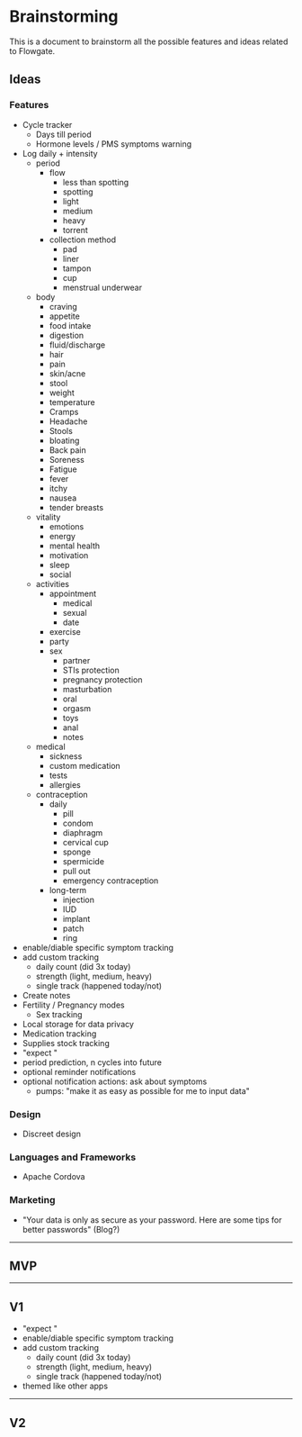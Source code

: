 # Brainstorming

This is a document to brainstorm all the possible features and ideas related to Flowgate.

## Ideas

### Features

- Cycle tracker
  - Days till period
  - Hormone levels / PMS symptoms warning
- Log daily + intensity
  - period
    - flow
      - less than spotting
      - spotting
      - light 
      - medium
      - heavy
      - torrent
    - collection method
      - pad
      - liner
      - tampon
      - cup
      - menstrual underwear
  - body
    - craving
    - appetite
    - food intake
    - digestion
    - fluid/discharge
    - hair
    - pain
    - skin/acne
    - stool
    - weight
    - temperature
    - Cramps
    - Headache
    - Stools
    - bloating
    - Back pain
    - Soreness
    - Fatigue
    - fever
    - itchy
    - nausea
    - tender breasts
  - vitality
    - emotions
    - energy
    - mental health
    - motivation
    - sleep
    - social
  - activities
    - appointment
      - medical
      - sexual
      - date
    - exercise
    - party
    - sex
      - partner
      - STIs protection
      - pregnancy protection
      - masturbation
      - oral
      - orgasm
      - toys
      - anal
      - notes
  - medical
    - sickness
    - custom medication
    - tests
    - allergies
  - contraception
    - daily
      - pill
      - condom
      - diaphragm
      - cervical cup
      - sponge
      - spermicide
      - pull out
      - emergency contraception
    - long-term
      - injection
      - IUD
      - implant
      - patch
      - ring
- enable/diable specific symptom tracking
- add custom tracking
  - daily count (did 3x today)
  - strength (light, medium, heavy)
  - single track (happened today/not)
- Create notes
- Fertility / Pregnancy modes
  - Sex tracking
- Local storage for data privacy
- Medication tracking
- Supplies stock tracking
- "expect <symptoms>"
- period prediction, n cycles into future
- optional reminder notifications
- optional notification actions: ask about symptoms
  - pumps: "make it as easy as possible for me to input data"

### Design

- Discreet design

### Languages and Frameworks

- Apache Cordova

### Marketing

- "Your data is only as secure as your password. Here are some tips for better passwords" (Blog?)

---

## MVP

---

## V1

- "expect <symptoms>"
- enable/diable specific symptom tracking
- add custom tracking
  - daily count (did 3x today)
  - strength (light, medium, heavy)
  - single track (happened today/not)
- themed like other apps
---

## V2
